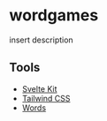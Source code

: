 # wordgames

insert description

## Tools

- [Svelte Kit](https://kit.svelte.dev/docs)
- [Tailwind CSS](https://tailwindcss.com/docs)
- [Words](https://www.thegamegal.com/printables/)
